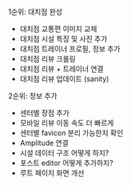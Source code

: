 1순위: 대치점 완성 
- 대치점 교통편 이미지 교체 
- 대치점 시설 특징 및 사진 추가 
- 대치점 트레이너 프로필, 정보 추가
- 대치점 리뷰 크롤링 
- 대치점 리뷰 + 트레이너 연결 
- 대치점 리뷰 업데이트 (sanity)

2순위: 정보 추가 
- 센터별 장점 추가 
- 모바일 리뷰 이동 속도 더 빠르게 
- 센터별 favicon 분리 가능한지 확인 
- Amplitude 연결 
- 시설 데이터 구조 어떻게 하지?
- 포스트 editor 어떻게 추가하지?
- 루트 페이지 화면 개선 

